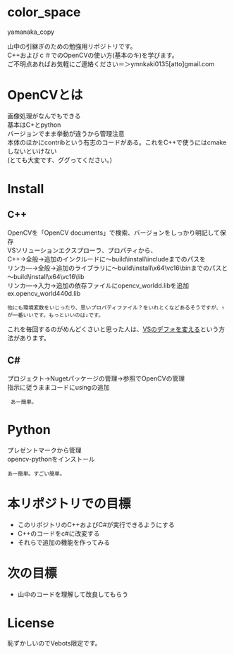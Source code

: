 # color_space
yamanaka_copy

山中の引継ぎのための勉強用リポジトリです。<br>
C++およびｃ＃でのOpenCVの使い方(基本のキ)を学びます。<br>
ご不明点あればお気軽にご連絡ください＝＞ymnkaki0135[atto]gmail.com<br>
 
# OpenCVとは
画像処理がなんでもできる<br>
基本はC+とpython<br>
バージョンでまま挙動が違うから管理注意<br>
本体のほかにcontribという有志のコードがある。これをC++で使うにはcmakeしないといけない<br>
(とても大変です、ググってください。)<br>
 
# Install
## C++
OpenCVを「OpenCV documents」で検索、バージョンをしっかり明記して保存<br>
VSソリューションエクスプローラ、プロパティから、<br>
C++->全般->追加のインクルードに～build\install\includeまでのパスを<br>
リンカ―->全般->追加のライブラリに～build\install\x64\vc16\binまでのパスと～build\install\x64\vc16\lib<br>
リンカ―->入力->追加の依存ファイルにopencv_world<version>d.libを追加 ex.opencv_world440d.lib<br>
 ```
 他にも環境変数をいじったり、思いプロパティファイル？をいれとくなどあるそうですが、↑が一番いいです。もっといいのは↓です。
```
これを毎回するのがめんどくさいと思った人は、[VSのデフォを変える](https://detail.chiebukuro.yahoo.co.jp/qa/question_detail/q11111008231)という方法があります。<br>

 ## C#
 プロジェクト->Nugetパッケージの管理->参照でOpenCVの管理<br>
 指示に従うままコードにusingの追加<br>
```
 あー簡単。
```
 # Python
 プレゼントマークから管理<br>
 opencv-pythonをインストール<br>
 ```
 あー簡単。すごい簡単。
```
 
 # 本リポジトリでの目標
 * このリポジトリのC++およびC#が実行できるようにする
 * C++のコードをc#に改変する
 * それらで追加の機能を作ってみる
 
 # 次の目標
 * 山中のコードを理解して改良してもらう
 
# License
恥ずかしいのでVebots限定です。
